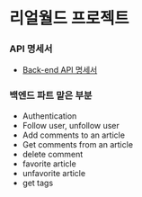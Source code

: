 # 리얼월드 프로젝트

### API 명세서

 + [Back-end API 명세서](https://realworld-docs.netlify.app/docs/specs/backend-specs/endpoints)

### 백엔드 파트 맡은 부분

* Authentication
* Follow user, unfollow user
* Add comments to an article
* Get comments from an article
* delete comment
* favorite article
* unfavorite article
* get tags
